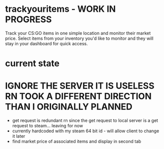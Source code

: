 # trackyouritems - WORK IN PROGRESS
Track your CS:GO items in one simple location and monitor their market price. Select items from your inventory you'd like to monitor and they will stay in your dashboard for quick access.
# current state 
# IGNORE THE SERVER IT IS USELESS RN TOOK A DIFFERENT DIRECTION THAN I ORIGINALLY PLANNED
- get request is redundant rn since the get request to local server is a get request to steam... leaving for now
- currently hardcoded with my steam 64 bit id - will allow client to change it later
- find market price of associated items and display in second tab
